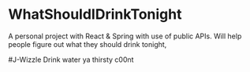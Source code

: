 # WhatShouldIDrinkTonight
A personal project with React &amp; Spring with use of public APIs. Will help people figure out what they should drink tonight,

#J-Wizzle
Drink water ya thirsty c00nt

